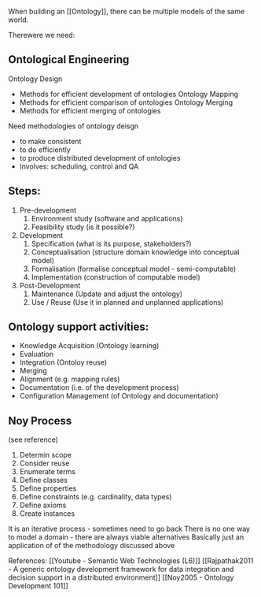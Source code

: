 When building an [[Ontology]], there can be multiple models of the same world.

Therewere we need:

## Ontological Engineering
Ontology Design
 - Methods for efficient development of ontologies
Ontology Mapping
 - Methods for efficient comparison of ontologies
Ontology Merging
 - Methods for efficient merging of ontologies

Need methodologies of ontology deisgn
 - to make consistent
 - to do efficiently
 - to produce distributed development of ontologies
 - Involves: scheduling, control and QA

## Steps:
1. Pre-development
	1.	Environment study (software and applications)
	2.	Feasibility study (is it possible?)
2.	Development
	1.	Specification (what is its purpose, stakeholders?)
	2.	Conceptualisation (structure domain knowledge into conceptual model)
	3.	Formalisation (formalise conceptual model - semi-computable)
	4.	Implementation (construction of computable model)
3.	Post-Development
	1.	Maintenance (Update and adjust the ontology)
	2.	Use / Reuse (Use it in planned and unplanned applications)

## Ontology support activities:
 - Knowledge Acquisition (Ontology learning)
 - Evaluation
 - Integration (Ontoloy reuse)
 - Merging
 - Alignment (e.g. mapping rules)
 - Documentation (i.e. of the development process)
 - Configuration Management (of Ontology and documentation)

## Noy Process
(see reference)
1. Determin scope
2. Consider reuse
3. Enumerate terms
4. Define classes
5. Define properties
6. Define constraints (e.g. cardinality, data types)
7. Define axioms
8. Create instances

It is an iterative process - sometimes need to go back
There is no one way to model a domain - there are always viable alternatives
Basically just an application of of the methodology discussed above




References:
[[Youtube - Semantic Web Technologies (L6)]]
[[Rajpathak2011 - A generic ontology development framework for data integration and decision support in a distributed environment]]
[[Noy2005 - Ontology Development 101]]